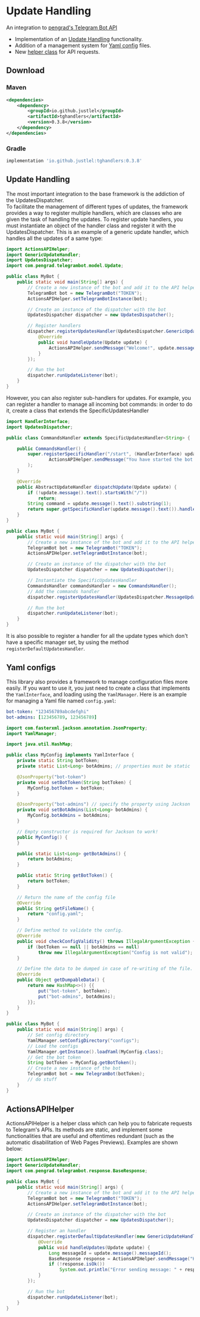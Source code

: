 # Update Handling

An integration to [pengrad's Telegram Bot API](https://github.com/pengrad/java-telegram-bot-api)

- Implementation of an [Update Handling](#update-handling) functionality.
- Addition of a management system for [Yaml config](#yaml-configs) files.
- New [helper class](actions-api) for API requests.

## Download

### Maven

```xml
<dependencies>
    <dependency>
        <groupId>io.github.justlel</groupId>
        <artifactId>tghandlers</artifactId>
        <version>0.3.8</version>
    </dependency>
</dependencies>
```

### Gradle

```gradle
implementation 'io.github.justlel:tghandlers:0.3.8'
```

## Update Handling

The most important integration to the base framework is the addiction of the UpdatesDispatcher.\
To facilitate the management of different types of updates, the framework provides a way to register multiple
handlers, which are classes who are given the task of handling the updates. To register update handlers, you must
instantiate
an object of the handler class and register it with the UpdatesDispatcher.
This is an example of a generic update handler, which handles all the updates of a same type:

```java
import ActionsAPIHelper;
import GenericUpdateHandler;
import UpdatesDispatcher;
import com.pengrad.telegrambot.model.Update;

public class MyBot {
    public static void main(String[] args) {
        // Create a new instance of the bot and add it to the API helper
        TelegramBot bot = new TelegramBot("TOKEN");
        ActionsAPIHelper.setTelegramBotInstance(bot);

        // Create an instance of the dispatcher with the bot
        UpdatesDispatcher dispatcher = new UpdatesDispatcher();

        // Register handlers
        dispatcher.registerUpdatesHandler(UpdatesDispatcher.GenericUpdateTypes.CHAT_MEMBER_UPDATED, new GenericUpdateHandler() {
            @Override
            public void handleUpdate(Update update) {
                ActionsAPIHelper.sendMessage("Welcome!", update.message().chat().id());
            }
        });

        // Run the bot
        dispatcher.runUpdateListener(bot);
    }
}
```

However, you can also register sub-handlers for updates. For example, you can register a handler to manage
all incoming bot commands: in order to do it, create a class that extends the SpecificUpdatesHandler

```java
import HandlerInterface;
import UpdatesDispatcher;

public class CommandsHandler extends SpecificUpdatesHandler<String> {

    public CommandsHandler() {
        super.registerSpecificHandler("/start", (HandlerInterface) update ->
                ActionsAPIHelper.sendMessage("You have started the bot!", update.message().chat().id())
        );
    }

    @Override
    public AbstractUpdateHandler dispatchUpdate(Update update) {
        if (!update.message().text().startsWith("/"))
            return;
        String command = update.message().text().substring(1);
        return super.getSpecificHandler(update.message().text()).handleUpdate(update);
    }
}

public class MyBot {
    public static void main(String[] args) {
        // Create a new instance of the bot and add it to the API helper
        TelegramBot bot = new TelegramBot("TOKEN");
        ActionsAPIHelper.setTelegramBotInstance(bot);

        // Create an instance of the dispatcher with the bot
        UpdatesDispatcher dispatcher = new UpdatesDispatcher();

        // Instantiate the SpecificUpdatesHandler
        CommandsHandler commandsHandler = new CommandsHandler();
        // Add the commands handler
        dispatcher.registerUpdatesHandler(UpdatesDispatcher.MessageUpdateTypes.COMMAND, commandsHandler);

        // Run the bot
        dispatcher.runUpdateListener(bot);
    }
}
```

It is also possible to register a handler for all the update types which don't have a specific manager set, by using the
method
```registerDefaultUpdatesHandler```.

## Yaml configs

This library also provides a framework to manage configuration files more easily. If you want to use it, you just need
to
create a class that implements the ```YamlInterface```, and loading using the ```YamlManager```.
Here is an example for managing a Yaml file named ```config.yaml```:

```yaml
bot-token: "123456789abcdefghi"
bot-admins: [123456789, 123456789]
```

```java
import com.fasterxml.jackson.annotation.JsonProperty;
import YamlManager;

import java.util.HashMap;

public class MyConfig implements YamlInterface {
    private static String botToken;
    private static List<Long> botAdmins; // properties must be static

    @JsonProperty("bot-token")
    private void setBotToken(String botToken) {
        MyConfig.botToken = botToken;
    }

    @JsonProperty("bot-admins") // specify the property using Jackson
    private void setBotAdmins(List<Long> botAdmins) {
        MyConfig.botAdmins = botAdmins;
    }

    // Empty constructor is required for Jackson to work!
    public MyConfig() {
    }

    public static List<Long> getBotAdmins() {
        return botAdmins;
    }

    public static String getBotToken() {
        return botToken;
    }

    // Return the name of the config file
    @Override
    public String getFileName() {
        return "config.yaml";
    }

    // Define method to validate the config.
    @Override
    public void checkConfigValidity() throws IllegalArgumentException {
        if (botToken == null || botAdmins == null)
            throw new IllegalArgumentException("Config is not valid");
    }

    // Define the data to be dumped in case of re-writing of the file.
    @Override
    public Object getDumpableData() {
        return new HashMap<>() {{
            put("bot-token", botToken);
            put("bot-admins", botAdmins);
        }};
    }
}

public class MyBot {
    public static void main(String[] args) {
        // Set config directory
        YamlManager.setConfigDirectory("configs");
        // Load the configs
        YamlManager.getInstance().loadYaml(MyConfig.class);
        // Get the bot token
        String botToken = MyConfig.getBotToken();
        // Create a new instance of the bot
        TelegramBot bot = new TelegramBot(botToken);
        // do stuff
    }
}
```

## ActionsAPIHelper

ActionsAPIHelper is a helper class which can help you to fabricate requests to Telegram's APIs.
Its methods are static, and implement some functionalities that are useful and oftentimes redundant (such as
the automatic disabilitation of Web Pages Previews). Examples are shown below:

```java
import ActionsAPIHelper;
import GenericUpdateHandler;
import com.pengrad.telegrambot.response.BaseResponse;

public class MyBot {
    public static void main(String[] args) {
        // Create a new instance of the bot and add it to the API helper
        TelegramBot bot = new TelegramBot("TOKEN");
        ActionsAPIHelper.setTelegramBotInstance(bot);

        // Create an instance of the dispatcher with the bot
        UpdatesDispatcher dispatcher = new UpdatesDispatcher();

        // Register an handler
        dispatcher.registerDefaultUpdatesHandler(new GenericUpdateHandler() {
            @Override
            public void handleUpdates(Update update) {
                Long messageId = update.message().messageId();
                BaseResponse response = ActionsAPIHelper.sendMessage("Hello world!", messageId);
                if (!response.isOk())
                    System.out.println("Error sending message: " + response.description());
            }
        });

        // Run the bot
        dispatcher.runUpdateListener(bot);
    }
}
```
